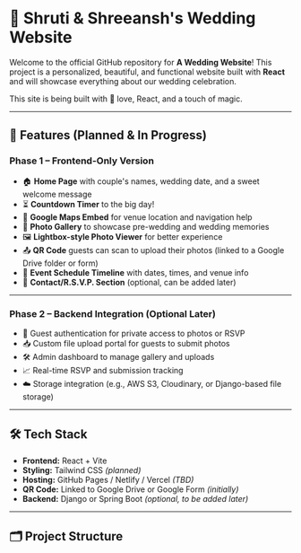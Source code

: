 # 💍 Shruti & Shreeansh's Wedding Website

Welcome to the official GitHub repository for **A Wedding Website**! This project is a personalized, beautiful, and functional website built with **React** and will showcase everything about our wedding celebration.

This site is being built with 💛 love, React, and a touch of magic.

---

## 🌟 Features (Planned & In Progress)

### Phase 1 – Frontend-Only Version
- 🏠 **Home Page** with couple's names, wedding date, and a sweet welcome message
- ⏳ **Countdown Timer** to the big day!
- 📍 **Google Maps Embed** for venue location and navigation help
- 📸 **Photo Gallery** to showcase pre-wedding and wedding memories
- 🖼️ **Lightbox-style Photo Viewer** for better experience
- 📤 **QR Code** guests can scan to upload their photos (linked to a Google Drive folder or form)
- 📅 **Event Schedule Timeline** with dates, times, and venue info
- 💌 **Contact/R.S.V.P. Section** (optional, can be added later)

---

### Phase 2 – Backend Integration (Optional Later)
- 🔐 Guest authentication for private access to photos or RSVP
- 📥 Custom file upload portal for guests to submit photos
- 🛠 Admin dashboard to manage gallery and uploads
- 📈 Real-time RSVP and submission tracking
- ☁️ Storage integration (e.g., AWS S3, Cloudinary, or Django-based file storage)

---

## 🛠 Tech Stack

- **Frontend:** React + Vite
- **Styling:** Tailwind CSS *(planned)*
- **Hosting:** GitHub Pages / Netlify / Vercel *(TBD)*
- **QR Code:** Linked to Google Drive or Google Form *(initially)*
- **Backend:** Django or Spring Boot *(optional, to be added later)*

---

## 🗂 Project Structure


